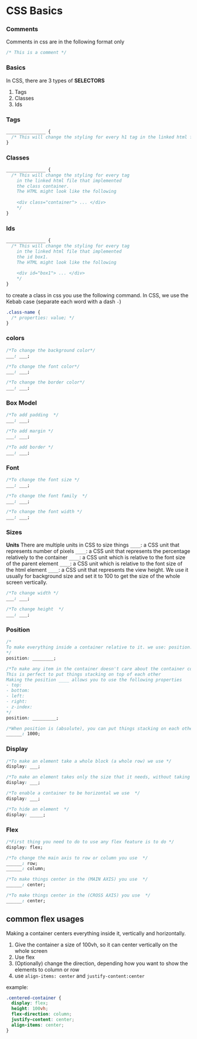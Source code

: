 # CSS Basics

### Comments

Comments in css are in the following format only

```css
/* This is a comment */
```

### Basics

In CSS, there are 3 types of **SELECTORS**

1. Tags
2. Classes
3. Ids

### Tags

```css
_______________ {
  /* This will change the styling for every h1 tag in the linked html file */
}
```

### Classes

```css
_______________ {
  /* This will change the styling for every tag 
    in the linked html file that implemented 
    the class container. 
    The HTML might look like the following
    
    <div class="container"> ... </div>
    */
}
```

### Ids

```css
_______________ {
  /* This will change the styling for every tag 
    in the linked html file that implemented 
    the id box1. 
    The HTML might look like the following
    
    <div id="box1"> ... </div>
    */
}
```

to create a class in css you use the following command.
In CSS, we use the Kebab case (separate each word with a dash `-`)

```css
.class-name {
  /* properties: value; */
}
```

### colors

```css
/*To change the background color*/
___: ___;

/*To change the font color*/
___: ___;

/*To change the border color*/
___: ___;
```

### Box Model

```css
/*To add padding  */
___: ___;

/*To add margin */
___: ___;

/*To add border */
___: ___;
```

### Font

```css
/*To change the font size */
___: ___;

/*To change the font family  */
___: ___;

/*To change the font width */
___: ___;
```

### Sizes

**Units**
There are multiple units in CSS to size things
`____`: a CSS unit that represents number of pixels
`____`: a CSS unit that represents the percentage relatively to the container
`____`: a CSS unit which is relative to the font size of the parent element
`____`: a CSS unit which is relative to the font size of the html element
`____`: a CSS unit that represents the view height. We use it usually for background size and set it to 100 to get the size of the whole screen vertically.

```css
/*To change width */
___: ___;

/*To change height  */
___: ___;
```

### Position

```css
/*
To make everything inside a container relative to it. we use: position: ___
*/
position: ________;

/*To make any item in the container doesn't care about the container content, and it doesn't mind being on top of the over elements we use position: ____
This is perfect to put things stacking on top of each other
Making the position ____ allows you to use the following properties
- top:
- bottom: 
- left: 
- right: 
- z-index: 
*/
position: _________;

/*When position is (absolute), you can put things stacking on each other, but you can specify which element should be on visible on the top of another element, we use ___ and add a higher number to it */
______: 1000;
```

### Display

```css
/*To make an element take a whole block (a whole row) we use */
display: ___;

/*To make an element takes only the size that it needs, without taking a whole row  */
display: ___;

/*To enable a container to be horizontal we use  */
display: ___;

/*To hide an element  */
display: _____;
```

### Flex

```css
/*First thing you need to do to use any flex feature is to do */
display: flex;

/*To change the main axis to row or column you use  */
______: row;
______: column;

/*To make things center in the (MAIN AXIS) you use  */
______: center;

/*To make things center in the (CROSS AXIS) you use  */
______: center;
```

## common flex usages

Making a container centers everything inside it, vertically and horizontally.

1. Give the container a size of 100vh, so it can center vertically on the whole screen
2. Use flex
3. (Optionally) change the direction, depending how you want to show the elements to column or row
4. use `align-items: center` and `justify-content:center`

example:

```css
.centered-container {
  display: flex;
  height: 100vh;
  flex-direction: column;
  justify-content: center;
  align-items: center;
}
```

